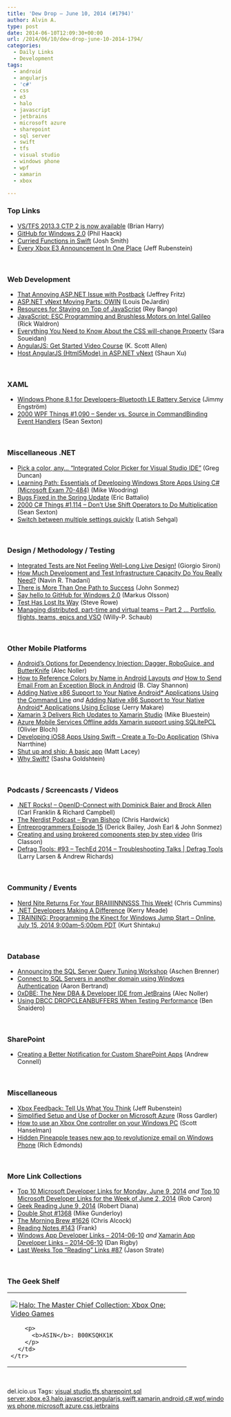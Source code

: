 ```yaml
---
title: 'Dew Drop – June 10, 2014 (#1794)'
author: Alvin A.
type: post
date: 2014-06-10T12:09:30+00:00
url: /2014/06/10/dew-drop-june-10-2014-1794/
categories:
  - Daily Links
  - Development
tags:
  - android
  - angularjs
  - 'c#'
  - css
  - e3
  - halo
  - javascript
  - jetbrains
  - microsoft azure
  - sharepoint
  - sql server
  - swift
  - tfs
  - visual studio
  - windows phone
  - wpf
  - xamarin
  - xbox

---
```

### <a name="top"></a>Top Links

  * <a href="http://blogs.msdn.com/b/bharry/archive/2014/06/09/vs-tfs-2013-3-ctp-2-is-now-available.aspx" target="_blank">VS/TFS 2013.3 CTP 2 is now available</a> (Brian Harry)
  * <a href="http://feeds.haacked.com/~r/haacked/~3/Jl6WOSCuiZc/" target="_blank">GitHub for Windows 2.0</a> (Phil Haack)
  * <a href="http://ijoshsmith.com/2014/06/09/curried-functions-in-swift/" target="_blank">Curried Functions in Swift</a> (Josh Smith)
  * <a href="http://feedproxy.google.com/~r/MajorNelson/~3/9JR5jeNMBHk/" target="_blank">Every Xbox E3 Announcement In One Place</a> (Jeff Rubenstein)

&nbsp;

### <a name="web"></a>Web Development

  * <a href="http://feedproxy.google.com/~r/CsharpOnTheFritz/~3/RGvBHULDvaM/that-annoying-aspnet-issue-with-postback" target="_blank">That Annoying ASP.NET Issue with Postback</a> (Jeffrey Fritz)
  * <a href="http://whereslou.com/2014/06/10/asp-net-vnext-moving-parts-owin/" target="_blank">ASP.NET vNext Moving Parts: OWIN</a> (Louis DeJardin)
  * <a href="http://feedproxy.google.com/~r/nettuts/~3/9h4rLVuj8Sc/resources-for-staying-on-top-of-javascript--cms-21369" target="_blank">Resources for Staying on Top of JavaScript</a> (Rey Bango)
  * <a href="http://feedproxy.google.com/~r/bocoup/~3/dMsrBrN7g1Y/javascript-programming-esc-brushless-motor" target="_blank">JavaScript: ESC Programming and Brushless Motors on Intel Galileo</a> (Rick Waldron)
  * <a href="http://dev.opera.com/articles/css-will-change-property/" target="_blank">Everything You Need to Know About the CSS will-change Property</a> (Sara Soueidan)
  * <a href="http://odetocode.com/blogs/scott/archive/2014/06/09/angularjs-get-started-video-course.aspx" target="_blank">AngularJS: Get Started Video Course</a> (K. Scott Allen)
  * <a href="http://feedproxy.google.com/~r/geekswithblogs/~3/y8RgpOzdp7E/host-angularjs-html5mode-in-asp.net-vnext.aspx" target="_blank">Host AngularJS (Html5Mode) in ASP.NET vNext</a> (Shaun Xu)

&nbsp;

### <a name="silverlight"></a>XAML

  * <a href="http://blogs.msdn.com/b/thunbrynt/archive/2014/06/10/windows-phone-8-1-for-developers-bluetooth-le-battery-service.aspx" target="_blank">Windows Phone 8.1 for Developers–Bluetooth LE Battery Service</a> (Jimmy Engström)
  * <a href="http://wpf.2000things.com/2014/06/10/1090-sender-vs-source-in-commandbinding-event-handlers/" target="_blank">2000 WPF Things #1,090 – Sender vs. Source in CommandBinding Event Handlers</a> (Sean Sexton)

&nbsp;

### <a name="dotnet"></a>Miscellaneous .NET

  * <a href="http://channel9.msdn.com/coding4fun/blog/Pick-a-color-any-Integrated-Color-Picker-for-Visual-Studio-IDE" target="_blank">Pick a color, any&#8230; &#8220;Integrated Color Picker for Visual Studio IDE&#8221;</a> (Greg Duncan)
  * <a href="http://blog.pluralsight.com/learning-path-essentials-of-developing-windows-store-apps-using-c-microsoft-exam-70-484" target="_blank">Learning Path: Essentials of Developing Windows Store Apps Using C# (Microsoft Exam 70-484)</a> (Mike Woodring)
  * <a href="http://blogs.msdn.com/b/vcblog/archive/2014/06/09/bugs-fixed-in-the-spring-update.aspx" target="_blank">Bugs Fixed in the Spring Update</a> (Eric Battalio)
  * <a href="http://csharp.2000things.com/2014/06/10/1114-dont-use-shift-operators-to-do-multiplication/" target="_blank">2000 C# Things #1,114 – Don’t Use Shift Operators to Do Multiplication</a> (Sean Sexton)
  * <a href="http://visualstudiotipsandtricks.com/blog/2014/06/09/switch-between-multiple-settings-quickly/" target="_blank">Switch between multiple settings quickly</a> (Latish Sehgal)

&nbsp;

### <a name="design"></a>Design / Methodology / Testing

  * <a href="http://feeds.dzone.com/~r/zones/agile/~3/TjxSuwaxM-8/integrated-tests-are-not" target="_blank">Integrated Tests are Not Feeling Well&#8211;Long Live Design!</a> (Giorgio Sironi)
  * <a href="http://www.drdobbs.com/testing/how-much-development-and-test-infrastruc/240168330" target="_blank">How Much Development and Test Infrastructure Capacity Do You Really Need?</a> (Navin R. Thadani)
  * <a href="http://simpleprogrammer.com/2014/06/09/one-path-success/?utm_source=rss&utm_medium=rss&utm_campaign=one-path-success" target="_blank">There is More Than One Path to Success</a> (John Sonmez)
  * <a href="https://github.com/blog/1844-say-hello-to-github-for-windows-2-0" target="_blank">Say hello to GitHub for Windows 2.0</a> (Markus Olsson)
  * <a href="http://blogs.msdn.com/b/steverowe/archive/2014/06/09/test-has-lost-its-way.aspx" target="_blank">Test Has Lost Its Way</a> (Steve Rowe)
  * <a href="http://blogs.msdn.com/b/willy-peter_schaub/archive/2014/06/09/managing-distributed-part-time-and-virtual-software-teams-part-2-portfolio-flights-teams-epics-and-vso.aspx" target="_blank">Managing distributed, part-time and virtual teams – Part 2 … Portfolio, flights, teams, epics and VSO</a> (Willy-P. Schaub)

&nbsp;

### <a name="mobile"></a>Other Mobile Platforms

  * <a href="http://java.dzone.com/articles/androids-options-dependency" target="_blank">Android&#8217;s Options for Dependency Injection: Dagger, RoboGuice, and ButterKnife</a> (Alec Noller)
  * <a href="http://www.codeproject.com/Tips/784060/How-to-Reference-Colors-by-Name-in-Android-Layouts" target="_blank">How to Reference Colors by Name in Android Layouts</a> _and_ <a href="http://www.codeproject.com/Tips/784089/How-to-Send-Email-From-an-Exception-Block-in-Andro" target="_blank">How to Send Email From an Exception Block in Android</a> (B. Clay Shannon)
  * <a href="https://software.intel.com/en-us/videos/adding-native-x86-support-to-your-native-android-applications-using-the-command-line" target="_blank">Adding Native x86 Support to Your Native Android* Applications Using the Command Line</a> _and_ <a href="https://software.intel.com/en-us/videos/adding-native-x86-support-to-your-native-android-applications-using-eclipse" target="_blank">Adding Native x86 Support to Your Native Android* Applications Using Eclipse</a> (Jerry Makare)
  * <a href="http://blog.xamarin.com/native-mobile-apps-xamarin-studio/" target="_blank">Xamarin 3 Delivers Rich Updates to Xamarin Studio</a> (Mike Bluestein)
  * <a href="http://msopentech.com/blog/2014/06/09/azure-mobile-services-offline-adds-xamarin-support-using-sqlitepcl/" target="_blank">Azure Mobile Services Offline adds Xamarin support using SQLitePCL</a> (Olivier Bloch)
  * <a href="http://feedproxy.google.com/~r/iosdevblog/~3/83kENaWw8iI/" target="_blank">Developing iOS8 Apps Using Swift – Create a To-Do Application</a> (Shiva Narrthine)
  * <a href="http://feedproxy.google.com/~r/MattLacey/~3/KuPeus0VbBk/shut-up-and-ship-basic-app.html" target="_blank">Shut up and ship: A basic app</a> (Matt Lacey)
  * <a href="http://feedproxy.google.com/~r/sashag/~3/6LgOZwXPijg/" target="_blank">Why Swift?</a> (Sasha Goldshtein)

&nbsp;

### <a name="podcasts"></a>Podcasts / Screencasts / Videos

  * <a href="http://www.dotnetrocks.com/default.aspx?ShowNum=993" target="_blank">.NET Rocks! &#8211; OpenID-Connect with Dominick Baier and Brock Allen</a> (Carl Franklin & Richard Campbell)
  * <a href="http://nerdist.libsyn.com/bryan-bishop" target="_blank">The Nerdist Podcast &#8211; Bryan Bishop</a> (Chris Hardwick)
  * <a href="https://www.signalleaf.com/podcasts/Entreprogrammers/53955070ec966b020000000b" target="_blank">Entreprogrammers Episode 15</a> (Derick Bailey, Josh Earl & John Sonmez)
  * <a href="http://irisclasson.com/2014/06/09/creating-and-using-brokered-components-step-by-step-video/" target="_blank">Creating and using brokered components step by step video</a> (Iris Classon)
  * <a href="http://channel9.msdn.com/Shows/Defrag-Tools/Defrag-Tools-93-TechEd-2014-Troubleshooting-Talks" target="_blank">Defrag Tools: #93 &#8211; TechEd 2014 &#8211; Troubleshooting Talks | Defrag Tools</a> (Larry Larsen & Andrew Richards)

&nbsp;

### <a name="events"></a>Community / Events

  * <a href="http://www.geekadelphia.com/2014/06/09/nerd-nite-returns-for-your-braiiiinnnsss-this-week/" target="_blank">Nerd Nite Returns For Your BRAIIIINNNSSS This Week!</a> (Chris Cummins)
  * <a href="http://blog.ncover.com/net-developers-making-difference/?utm_source=rss&utm_medium=rss&utm_campaign=net-developers-making-difference" target="_blank">.NET Developers Making A Difference</a> (Kerry Meade)
  * <a href="http://kurtsh.com/2014/06/09/training-programming-the-kinect-for-windows-jump-start-online-july-15-2014-900am500pm-pdt/" target="_blank">TRAINING: Programming the Kinect for Windows Jump Start – Online, July 15, 2014 9:00am–5:00pm PDT</a> (Kurt Shintaku)

&nbsp;

### <a name="sql"></a>Database

  * <a href="http://www.sqlservercentral.com/blogs/aschenbrenner/2014/06/09/announcing-the-sql-server-query-tuning-workshop/" target="_blank">Announcing the SQL Server Query Tuning Workshop</a> (Aschen Brenner)
  * <a href="http://feedproxy.google.com/~r/MSSQLTips-LatestSqlServerTips/~3/2TUBi_WWKD0/tip.asp" target="_blank">Connect to SQL Servers in another domain using Windows Authentication</a> (Aaron Bertrand)
  * <a href="http://feeds.dzone.com/~r/zones/architects/~3/1KqL7IxQekY/0xdbe-new-dba-developer-ide" target="_blank">0xDBE: The New DBA & Developer IDE from JetBrains</a> (Alec Noller)
  * <a href="http://feedproxy.google.com/~r/MSSQLTips-LatestSqlServerTips/~3/ZIx9SCg9vKk/tip.asp" target="_blank">Using DBCC DROPCLEANBUFFERS When Testing Performance</a> (Ben Snaidero)

&nbsp;

### <a name="sp"></a>SharePoint

  * <a href="http://feedproxy.google.com/~r/AndrewConnell/~3/NxX9uJ20Pk0/creating-a-better-notification-for-custom-sharepoint-apps" target="_blank">Creating a Better Notification for Custom SharePoint Apps</a> (Andrew Connell)

&nbsp;

### <a name="misc"></a>Miscellaneous

  * <a href="http://feedproxy.google.com/~r/MajorNelson/~3/Xec8xdpsGOE/" target="_blank">Xbox Feedback: Tell Us What You Think</a> (Jeff Rubenstein)
  * <a href="http://msopentech.com/blog/2014/06/09/docker-on-microsoft-azure/" target="_blank">Simplified Setup and Use of Docker on Microsoft Azure</a> (Ross Gardler)
  * <a href="http://174.129.147.224/~/65975042/0/scotthanselman~How-to-use-an-Xbox-One-controller-on-your-Windows-PC.aspx" target="_blank">How to use an Xbox One controller on your Windows PC</a> (Scott Hanselman)
  * <a href="http://feedproxy.google.com/~r/wmexperts/~3/nzF3F6SMO7Q/story01.htm" target="_blank">Hidden Pineapple teases new app to revolutionize email on Windows Phone</a> (Rich Edmonds)

&nbsp;

### <a name="links"></a>More Link Collections

  * <a href="http://blogs.msdn.com/b/robcaron/archive/2014/06/09/top-10-microsoft-developer-links-for-monday-june-9-2014.aspx" target="_blank">Top 10 Microsoft Developer Links for Monday, June 9, 2014</a> _and_ <a href="http://blogs.msdn.com/b/robcaron/archive/2014/06/09/top-10-microsoft-developer-links-for-the-week-of-june-2-2014.aspx" target="_blank">Top 10 Microsoft Developer Links for the Week of June 2, 2014</a> (Rob Caron)
  * <a href="http://feeds.regulargeek.com/~r/RegularGeek/~3/z0Oq-qOXrvU/" target="_blank">Geek Reading June 9, 2014</a> (Robert Diana)
  * <a href="http://afreshcup.com/home/2014/6/10/double-shot-1368.html" target="_blank">Double Shot #1368</a> (Mike Gunderloy)
  * <a href="http://feedproxy.google.com/~r/ReflectivePerspective/~3/5IA-zvLCzeo/" target="_blank">The Morning Brew #1626</a> (Chris Alcock)
  * <a href="http://www.frankysnotes.com/2014/06/reading-notes-143.html" target="_blank">Reading Notes #143</a> (Frank)
  * <a href="http://windowsappdev.com/2014/06/windows-app-developer-links-2014-06-10/" target="_blank">Windows App Developer Links &#8211; 2014-06-10</a> _and_ <a href="http://xamarinappdev.com/2014/06/xamarin-app-developer-links-2014-06-10/" target="_blank">Xamarin App Developer Links &#8211; 2014-06-10</a> (Dan Rigby)
  * <a href="http://www.sqlservercentral.com/blogs/stratesql/2014/06/09/last-weeks-top-reading-links-87/" target="_blank">Last Weeks Top “Reading” Links #87</a> (Jason Strate)

&nbsp;

### <a name="shelf"></a>The Geek Shelf

<div id="scid:7dc1bd33-94bd-46fd-a20b-0131235bcd47:ea3e219a-da02-43ac-9297-7450d272c480" class="wlWriterEditableSmartContent" style="float: none; padding-bottom: 0px; padding-top: 0px; padding-left: 0px; margin: 0px; display: inline; padding-right: 0px">
  <table cellspacing="0" cellpadding="2" width="400" border="0" unselectable="on">
    <tr>
      <td valign="top" width="400">
        <p>
          <a title="Halo: The Master Chief Collection: Xbox One: Video Games" href="http://www.amazon.com/exec/obidos/ASIN/B00KSQHX1K/alvinashcraft-20"><img data-recalc-dims="1" decoding="async" src="https://i0.wp.com/images.amazon.com/images/P/B00KSQHX1K.01.MZZZZZZZ.jpg?w=660" border="0" align="left" style="float:left" />Halo: The Master Chief Collection: Xbox One: Video Games</a>
        </p>
        
        <p>
          <b>ASIN</b>: B00KSQHX1K
        </p>
      </td>
    </tr>
  </table>
</div>

&nbsp;

<div id="scid:0767317B-992E-4b12-91E0-4F059A8CECA8:cc8b148e-af92-4554-a178-afbf32042f46" class="wlWriterEditableSmartContent" style="float: none; padding-bottom: 0px; padding-top: 0px; padding-left: 0px; margin: 0px; display: inline; padding-right: 0px">
  del.icio.us Tags: <a href="http://del.icio.us/popular/visual+studio" rel="tag">visual studio</a>,<a href="http://del.icio.us/popular/tfs" rel="tag">tfs</a>,<a href="http://del.icio.us/popular/sharepoint" rel="tag">sharepoint</a>,<a href="http://del.icio.us/popular/sql+server" rel="tag">sql server</a>,<a href="http://del.icio.us/popular/xbox" rel="tag">xbox</a>,<a href="http://del.icio.us/popular/e3" rel="tag">e3</a>,<a href="http://del.icio.us/popular/halo" rel="tag">halo</a>,<a href="http://del.icio.us/popular/javascript" rel="tag">javascript</a>,<a href="http://del.icio.us/popular/angularjs" rel="tag">angularjs</a>,<a href="http://del.icio.us/popular/swift" rel="tag">swift</a>,<a href="http://del.icio.us/popular/xamarin" rel="tag">xamarin</a>,<a href="http://del.icio.us/popular/android" rel="tag">android</a>,<a href="http://del.icio.us/popular/c%23" rel="tag">c#</a>,<a href="http://del.icio.us/popular/wpf" rel="tag">wpf</a>,<a href="http://del.icio.us/popular/windows+phone" rel="tag">windows phone</a>,<a href="http://del.icio.us/popular/microsoft+azure" rel="tag">microsoft azure</a>,<a href="http://del.icio.us/popular/css" rel="tag">css</a>,<a href="http://del.icio.us/popular/jetbrains" rel="tag">jetbrains</a>
</div>